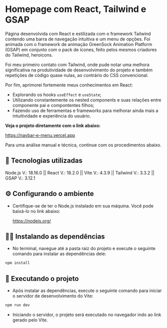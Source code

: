 # Homepage com React, Tailwind e GSAP

Página desenvolvida com React e estilizada com o framework Tailwind contendo uma barra de navegação intuitiva e um menu de opções. Foi animada com o framework de animação GreenSock Animation Platform (GSAP) em conjunto com o pack de ícones, feito pelos mesmos criadores do Tailwind, heroicons.

Foi meu primeiro contato com Tailwind, onde pude notar uma melhora significativa na produtividade de desenvolvimento do projeto e também repetições de código quase nulas, ao contrário do CSS convencional.

Por fim, aprimorei fortemente meus conhecimentos em React:
* Explorando os hooks <code>useEffect</code> e <code>useState</code>;
* Utilizando constantemente os nested components e suas relações entre componente pai e compontentes filhos;
* Fazendo uso de ferramentas e frameworks para melhorar ainda mais a intuitividade e experiência do usuário.

**Veja o projeto diretamente com o link abaixo:**

https://navbar-e-menu.vercel.app

Para uma análise manual e técnica, continue com os procedimentos abaixo.

## 🔧 Tecnologias utilizadas
Node.js V.: 18.16.0 || React V.: 18.2.0 || Vite V.: 4.3.9 || Tailwind V.: 3.3.2 || GSAP V.: 3.12.1

## ⚙️ Configurando o ambiente
* Certifique-se de ter o Node.js instalado em sua máquina. Você pode baixá-lo no link abaixo:

  https://nodejs.org/

## 🧑‍🔬 Instalando as dependências
* No terminal, navegue até a pasta raiz do projeto e execute o seguinte comando para instalar as dependências dele:

```bash
npm install
```


## 🚀 Executando o projeto
* Após instalar as dependências, execute o seguinte comando para iniciar o servidor de desenvolvimento do Vite:

```bash
npm run dev
```

* Iniciando o servidor, o projeto será executado no navegador indo ao link gerado pelo Vite.
